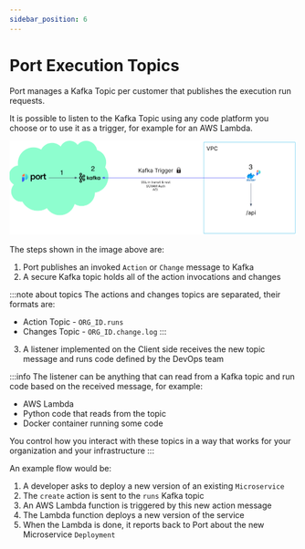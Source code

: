 ```yaml
---
sidebar_position: 6
---
```


# Port Execution Topics

Port manages a Kafka Topic per customer that publishes the execution run requests.

It is possible to listen to the Kafka Topic using any code platform you choose or to use it as a trigger, for example for an AWS Lambda.

![Port Kafka Architecture](../../../static/img/platform-overview/self-service-actions/portKafkaArchitecture.png)

The steps shown in the image above are:

1. Port publishes an invoked `Action` or `Change` message to Kafka
2. A secure Kafka topic holds all of the action invocations and changes

:::note about topics
The actions and changes topics are separated, their formats are:
- Action Topic -  `ORG_ID.runs`
- Changes Topic - `ORG_ID.change.log`
:::

3. A listener implemented on the Client side receives the new topic message and runs code defined by the DevOps team

:::info
The listener can be anything that can read from a Kafka topic and run code based on the received message, for example:
- AWS Lambda
- Python code that reads from the topic
- Docker container running some code

You control how you interact with these topics in a way that works for your organization and your infrastructure
:::

An example flow would be:

1. A developer asks to deploy a new version of an existing `Microservice`
2. The `create` action is sent to the `runs` Kafka topic
3. An AWS Lambda function is triggered by this new action message
4. The Lambda function deploys a new version of the service
5. When the Lambda is done, it reports back to Port about the new Microservice `Deployment`